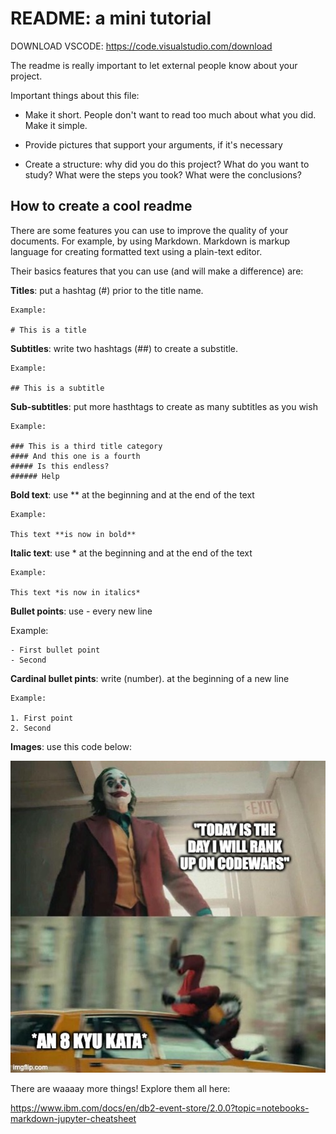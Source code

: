 # README: a mini tutorial

DOWNLOAD VSCODE: https://code.visualstudio.com/download

The readme is really important to let external people know about your project. 

Important things about this file:

- Make it short. People don't want to read too much about what you did. Make it simple.

- Provide pictures that support your arguments, if it's necessary

- Create a structure: why did you do this project? What do you want to study? What were the steps you took? What were the conclusions?

## How to create a cool readme

There are some features you can use to improve the quality of your documents. For example, by using Markdown.
Markdown is markup language for creating formatted text using a plain-text editor.

Their basics features that you can use (and will make a difference) are:


**Titles**: put a hashtag (#) prior to the title name.

    Example:

    # This is a title

**Subtitles**: write two hashtags (##) to create a substitle.

    Example:

    ## This is a subtitle

**Sub-subtitles**: put more hasthtags to create as many subtitles as you wish

    Example:

    ### This is a third title category
    #### And this one is a fourth
    ##### Is this endless?
    ###### Help

**Bold text**: use ** at the beginning and at the end of the text

    Example:

    This text **is now in bold**

**Italic text**: use * at the beginning and at the end of the text

    Example:

    This text *is now in italics*

**Bullet points**: use - every new line

Example:

    - First bullet point
    - Second

**Cardinal bullet pints**: write (number). at the beginning of a new line

    Example:

    1. First point
    2. Second

**Images**: use this code below:

<img src="Katas.jpg" alt="Alt text that describes the graphic" title="Title text" />

There are waaaay more things! Explore them all here:

https://www.ibm.com/docs/en/db2-event-store/2.0.0?topic=notebooks-markdown-jupyter-cheatsheet
